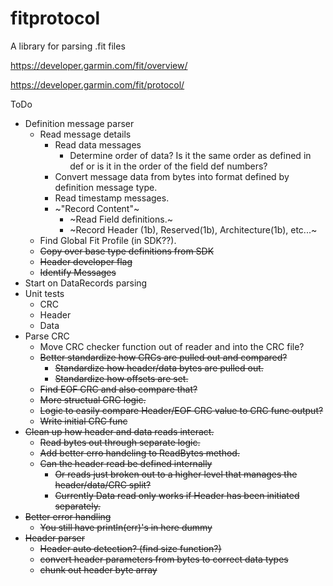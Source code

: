 # fitprotocol
A library for parsing .fit files

https://developer.garmin.com/fit/overview/

https://developer.garmin.com/fit/protocol/

ToDo

- Definition message parser
    - Read message details
        - Read data messages
            - Determine order of data? Is it the same order as defined in def or is it in the order of the field def numbers?
        - Convert message data from bytes into format defined by definition message type.
        - Read timestamp messages.
        - ~"Record Content"~
            - ~Read Field definitions.~
            - ~Record Header (1b), Reserved(1b), Architecture(1b), etc...~
    - Find Global Fit Profile (in SDK??).
    - ~~Copy over base type definitions from SDK~~
    - ~~Header developer flag~~
    - ~~Identify Messages~~
- Start on DataRecords parsing
- Unit tests
    - CRC
    - Header
    - Data
- Parse CRC
    - Move CRC checker function out of reader and into the CRC file?
    - ~~Better standardize how CRCs are pulled out and compared?~~
        - ~~Standardize how header/data bytes are pulled out.~~
        - ~~Standardize how offsets are set.~~
    - ~~Find EOF CRC and also compare that?~~
    - ~~More structual CRC logic.~~
    - ~~Logic to easily compare Header/EOF CRC value to CRC func output?~~
    - ~~Write initial CRC func~~
- ~~Clean up how header and data reads interact.~~
    - ~~Read bytes out through separate logic.~~
    - ~~Add better erro handeling to ReadBytes method.~~
    - ~~Can the header read be defined internally~~
        - ~~Or reads just broken out to a higher level that manages the header/data/CRC split?~~
        - ~~Currently Data read only works if Header has been initiated separately.~~
- ~~Better error handling~~
    - ~~You still have println(err)'s in here dummy~~
- ~~Header parser~~
    - ~~Header auto detection? (find size function?)~~
    - ~~convert header parameters from bytes to correct data types~~
    - ~~chunk out header byte array~~
